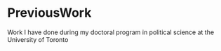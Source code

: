 # PreviousWork
Work I have done during my doctoral program in political science at the University of Toronto
